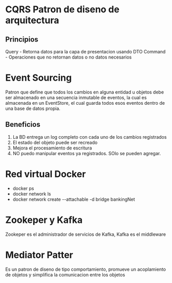 # CQRS Patron de diseno de arquitectura

## Principios
Query - Retorna datos para la capa de presentacion usando DTO
Command - Operaciones que no retornan datos o no datos necesarios

# Event Sourcing
Patron que define que todos los cambios en alguna entidad u objetos debe ser almacenado en una secuencia inmutable de eventos, la cual es almacenada
en un EventStore, el cual guarda todos esos eventos dentro de una base de datos propia.

## Beneficios
1. La BD entrega un log completo con cada uno de los cambios registrados
2. El estado del objeto puede ser recreado
3. Mejora el procesamiento de escritura
4. NO puedo manipular eventos ya registrados. SOlo se pueden agregar.

# Red virtual Docker
- docker ps
- docker network ls
- docker network create --attachable -d bridge bankingNet

# Zookeper y Kafka
Zookeper es el administrador de servicios de Kafka, Kafka es el middleware

# Mediator Patter
Es un patron de diseno de tipo comportamiento, promueve un acoplamiento de objetos y simplifica la comunicacion entre los objetos
